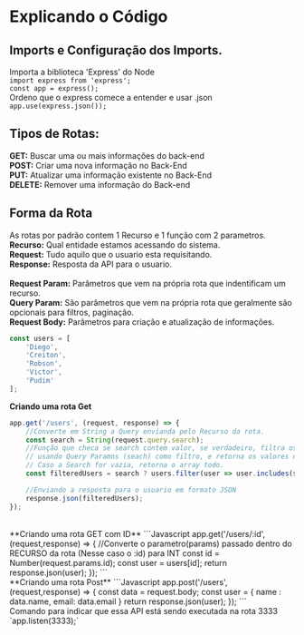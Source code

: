 # Explicando o Código

## Imports e Configuração dos Imports.
Importa a biblioteca 'Express' do Node
<br>
`import express from 'express';`
<br>
`const app = express();`
<br>
Ordeno que o express comece a entender e usar .json
<br>
`app.use(express.json());`

## Tipos de Rotas:
  **GET:** Buscar uma ou mais informações do back-end 
<br>
  **POST:** Criar uma nova informação no Back-End
<br>
  **PUT:** Atualizar uma informação existente no Back-End
<br>
  **DELETE:** Remover uma informação do Back-end

## Forma da Rota
As rotas por padrão contem 1 Recurso e 1 função com 2 parametros.
<br>
**Recurso:** Qual entidade estamos acessando do sistema.
<br>
**Request:** Tudo aquilo que o usuario esta requisitando.
<br>
**Response:** Resposta da API para o usuario.
<br>
<br>
**Request Param:** Parâmetros que vem na própria rota que indentificam um recurso.
<br>
**Query Param:** São parâmetros que vem na própria rota que geralmente são opcionais para filtros, paginação.
<br>
**Request Body:** Parâmetros para criação e atualização de informações.
```Javascript
const users = [
    'Diego',   
    'Creiton', 
    'Robson',  
    'Victor',  
    'Pudim'    
];
```
**Criando uma rota Get**

```Javascript
app.get('/users', (request, response) => {
    //Converte em String a Query envianda pelo Recurso da rota.
    const search = String(request.query.search);
    //Função que checa se search contem valor, se verdadeiro, filtra os usuarios
    // usando Query Paramns (seach) como filtro, e retorna os valores que condizem.
    // Caso a Search for vazia, retorna o array todo.
    const filteredUsers = search ? users.filter(user => user.includes(search)) : users;

    //Enviando a resposta para o usuario em formato JSON
    response.json(filteredUsers);
});
```
<br>
**Criando uma rota GET com ID**
```Javascript
app.get('/users/:id', (request,response) => {
//Converte o parametro(params) passado dentro do RECURSO da rota (Nesse caso o :id) para INT
  const id = Number(request.params.id);
  const user = users[id];
  return response.json(user);
});
```
<br>
**Criando uma rota Post**
```Javascript
app.post('/users', (request,response) => {
    const data = request.body;
    const user = {
        name : data.name,
        email: data.email
    }
    return response.json(user);
});
```
<br>
Comando para indicar que essa API está sendo executada na rota 3333
<br>
`app.listen(3333);`

